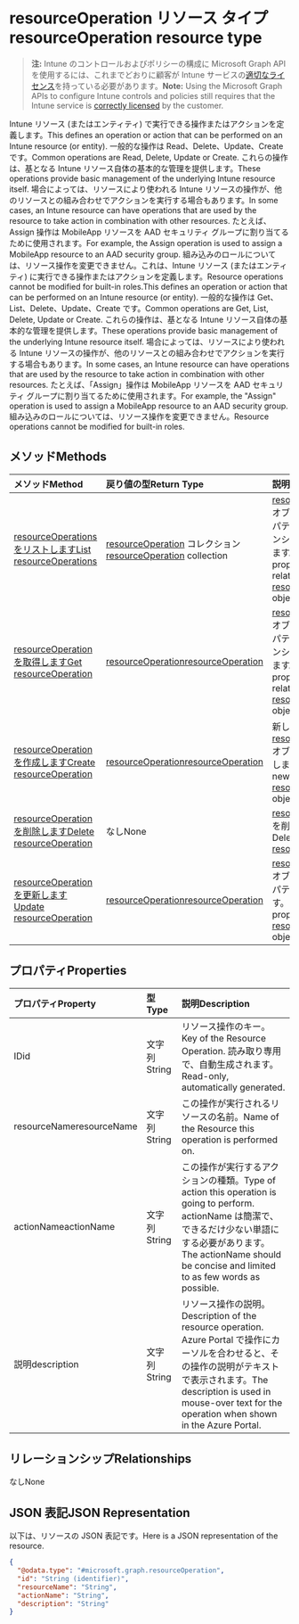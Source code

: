 # <a name="resourceoperation-resource-type"></a><span data-ttu-id="de0fc-101">resourceOperation リソース タイプ</span><span class="sxs-lookup"><span data-stu-id="de0fc-101">resourceOperation resource type</span></span>

> <span data-ttu-id="de0fc-102">**注:** Intune のコントロールおよびポリシーの構成に Microsoft Graph API を使用するには、これまでどおりに顧客が Intune サービスの[適切なライセンス](https://go.microsoft.com/fwlink/?linkid=839381)を持っている必要があります。</span><span class="sxs-lookup"><span data-stu-id="de0fc-102">**Note:** Using the Microsoft Graph APIs to configure Intune controls and policies still requires that the Intune service is [correctly licensed](https://go.microsoft.com/fwlink/?linkid=839381) by the customer.</span></span>

<span data-ttu-id="de0fc-103">Intune リソース (またはエンティティ) で実行できる操作またはアクションを定義します。</span><span class="sxs-lookup"><span data-stu-id="de0fc-103">This defines an operation or action that can be performed on an Intune resource (or entity).</span></span>  <span data-ttu-id="de0fc-104">一般的な操作は Read、Delete、Update、Create です。</span><span class="sxs-lookup"><span data-stu-id="de0fc-104">Common operations are Read, Delete, Update or Create.</span></span>  <span data-ttu-id="de0fc-105">これらの操作は、基となる Intune リソース自体の基本的な管理を提供します。</span><span class="sxs-lookup"><span data-stu-id="de0fc-105">These operations provide basic management of the underlying Intune resource itself.</span></span>  <span data-ttu-id="de0fc-106">場合によっては、リソースにより使われる Intune リソースの操作が、他のリソースとの組み合わせでアクションを実行する場合もあります。</span><span class="sxs-lookup"><span data-stu-id="de0fc-106">In some cases, an Intune resource can have operations that are used by the resource to take action in combination with other resources.</span></span>  <span data-ttu-id="de0fc-107">たとえば、Assign 操作は MobileApp リソースを AAD セキュリティ グループに割り当てるために使用されます。</span><span class="sxs-lookup"><span data-stu-id="de0fc-107">For example, the Assign operation is used to assign a MobileApp resource to an AAD security group.</span></span>  <span data-ttu-id="de0fc-108">組み込みのロールについては、リソース操作を変更できません。これは、Intune リソース (またはエンティティ) に実行できる操作またはアクションを定義します。</span><span class="sxs-lookup"><span data-stu-id="de0fc-108">Resource operations cannot be modified for built-in roles.This defines an operation or action that can be performed on an Intune resource (or entity).</span></span>  <span data-ttu-id="de0fc-109">一般的な操作は Get、List、Delete、Update、Create です。</span><span class="sxs-lookup"><span data-stu-id="de0fc-109">Common operations are Get, List, Delete, Update or Create.</span></span>  <span data-ttu-id="de0fc-110">これらの操作は、基となる Intune リソース自体の基本的な管理を提供します。</span><span class="sxs-lookup"><span data-stu-id="de0fc-110">These operations provide basic management of the underlying Intune resource itself.</span></span>  <span data-ttu-id="de0fc-111">場合によっては、リソースにより使われる Intune リソースの操作が、他のリソースとの組み合わせでアクションを実行する場合もあります。</span><span class="sxs-lookup"><span data-stu-id="de0fc-111">In some cases, an Intune resource can have operations that are used by the resource to take action in combination with other resources.</span></span>  <span data-ttu-id="de0fc-112">たとえば、「Assign」操作は MobileApp リソースを AAD セキュリティ グループに割り当てるために使用されます。</span><span class="sxs-lookup"><span data-stu-id="de0fc-112">For example, the "Assign" operation is used to assign a MobileApp resource to an AAD security group.</span></span>  <span data-ttu-id="de0fc-113">組み込みのロールについては、リソース操作を変更できません。</span><span class="sxs-lookup"><span data-stu-id="de0fc-113">Resource operations cannot be modified for built-in roles.</span></span>
## <a name="methods"></a><span data-ttu-id="de0fc-114">メソッド</span><span class="sxs-lookup"><span data-stu-id="de0fc-114">Methods</span></span>
|<span data-ttu-id="de0fc-115">メソッド</span><span class="sxs-lookup"><span data-stu-id="de0fc-115">Method</span></span>|<span data-ttu-id="de0fc-116">戻り値の型</span><span class="sxs-lookup"><span data-stu-id="de0fc-116">Return Type</span></span>|<span data-ttu-id="de0fc-117">説明</span><span class="sxs-lookup"><span data-stu-id="de0fc-117">Description</span></span>|
|:---|:---|:---|
|[<span data-ttu-id="de0fc-118">resourceOperationsをリストします</span><span class="sxs-lookup"><span data-stu-id="de0fc-118">List resourceOperations</span></span>](../api/intune_rbac_resourceoperation_list.md)|<span data-ttu-id="de0fc-119">[resourceOperation](../resources/intune_rbac_resourceoperation.md) コレクション</span><span class="sxs-lookup"><span data-stu-id="de0fc-119">[resourceOperation](../resources/intune_rbac_resourceoperation.md) collection</span></span>|<span data-ttu-id="de0fc-120">[resourceOperation](../resources/intune_rbac_resourceoperation.md) オブジェクトのプロパティとリレーションシップをリストします。</span><span class="sxs-lookup"><span data-stu-id="de0fc-120">List properties and relationships of the [resourceOperation](../resources/intune_rbac_resourceoperation.md) objects.</span></span>|
|[<span data-ttu-id="de0fc-121">resourceOperationを取得します</span><span class="sxs-lookup"><span data-stu-id="de0fc-121">Get resourceOperation</span></span>](../api/intune_rbac_resourceoperation_get.md)|[<span data-ttu-id="de0fc-122">resourceOperation</span><span class="sxs-lookup"><span data-stu-id="de0fc-122">resourceOperation</span></span>](../resources/intune_rbac_resourceoperation.md)|<span data-ttu-id="de0fc-123">[resourceOperation](../resources/intune_rbac_resourceoperation.md) オブジェクトのプロパティとリレーションシップを読み取ります。</span><span class="sxs-lookup"><span data-stu-id="de0fc-123">Read properties and relationships of the [resourceOperation](../resources/intune_rbac_resourceoperation.md) object.</span></span>|
|[<span data-ttu-id="de0fc-124">resourceOperationを作成します</span><span class="sxs-lookup"><span data-stu-id="de0fc-124">Create resourceOperation</span></span>](../api/intune_rbac_resourceoperation_create.md)|[<span data-ttu-id="de0fc-125">resourceOperation</span><span class="sxs-lookup"><span data-stu-id="de0fc-125">resourceOperation</span></span>](../resources/intune_rbac_resourceoperation.md)|<span data-ttu-id="de0fc-126">新しい [resourceOperation](../resources/intune_rbac_resourceoperation.md) オブジェクトを作成します。</span><span class="sxs-lookup"><span data-stu-id="de0fc-126">Create a new [resourceOperation](../resources/intune_rbac_resourceoperation.md) object.</span></span>|
|[<span data-ttu-id="de0fc-127">resourceOperationを削除します</span><span class="sxs-lookup"><span data-stu-id="de0fc-127">Delete resourceOperation</span></span>](../api/intune_rbac_resourceoperation_delete.md)|<span data-ttu-id="de0fc-128">なし</span><span class="sxs-lookup"><span data-stu-id="de0fc-128">None</span></span>|<span data-ttu-id="de0fc-129">[resourceOperation](../resources/intune_rbac_resourceoperation.md) を削除します。</span><span class="sxs-lookup"><span data-stu-id="de0fc-129">Deletes a [resourceOperation](../resources/intune_rbac_resourceoperation.md).</span></span>|
|[<span data-ttu-id="de0fc-130">resourceOperationを更新します</span><span class="sxs-lookup"><span data-stu-id="de0fc-130">Update resourceOperation</span></span>](../api/intune_rbac_resourceoperation_update.md)|[<span data-ttu-id="de0fc-131">resourceOperation</span><span class="sxs-lookup"><span data-stu-id="de0fc-131">resourceOperation</span></span>](../resources/intune_rbac_resourceoperation.md)|<span data-ttu-id="de0fc-132">[resourceOperation](../resources/intune_rbac_resourceoperation.md) オブジェクトのプロパティを更新します。</span><span class="sxs-lookup"><span data-stu-id="de0fc-132">Update the properties of a [resourceOperation](../resources/intune_rbac_resourceoperation.md) object.</span></span>|

## <a name="properties"></a><span data-ttu-id="de0fc-133">プロパティ</span><span class="sxs-lookup"><span data-stu-id="de0fc-133">Properties</span></span>
|<span data-ttu-id="de0fc-134">プロパティ</span><span class="sxs-lookup"><span data-stu-id="de0fc-134">Property</span></span>|<span data-ttu-id="de0fc-135">型</span><span class="sxs-lookup"><span data-stu-id="de0fc-135">Type</span></span>|<span data-ttu-id="de0fc-136">説明</span><span class="sxs-lookup"><span data-stu-id="de0fc-136">Description</span></span>|
|:---|:---|:---|
|<span data-ttu-id="de0fc-137">ID</span><span class="sxs-lookup"><span data-stu-id="de0fc-137">id</span></span>|<span data-ttu-id="de0fc-138">文字列</span><span class="sxs-lookup"><span data-stu-id="de0fc-138">String</span></span>|<span data-ttu-id="de0fc-139">リソース操作のキー。</span><span class="sxs-lookup"><span data-stu-id="de0fc-139">Key of the Resource Operation.</span></span> <span data-ttu-id="de0fc-140">読み取り専用で、自動生成されます。</span><span class="sxs-lookup"><span data-stu-id="de0fc-140">Read-only, automatically generated.</span></span>|
|<span data-ttu-id="de0fc-141">resourceName</span><span class="sxs-lookup"><span data-stu-id="de0fc-141">resourceName</span></span>|<span data-ttu-id="de0fc-142">文字列</span><span class="sxs-lookup"><span data-stu-id="de0fc-142">String</span></span>|<span data-ttu-id="de0fc-143">この操作が実行されるリソースの名前。</span><span class="sxs-lookup"><span data-stu-id="de0fc-143">Name of the Resource this operation is performed on.</span></span>|
|<span data-ttu-id="de0fc-144">actionName</span><span class="sxs-lookup"><span data-stu-id="de0fc-144">actionName</span></span>|<span data-ttu-id="de0fc-145">文字列</span><span class="sxs-lookup"><span data-stu-id="de0fc-145">String</span></span>|<span data-ttu-id="de0fc-146">この操作が実行するアクションの種類。</span><span class="sxs-lookup"><span data-stu-id="de0fc-146">Type of action this operation is going to perform.</span></span> <span data-ttu-id="de0fc-147">actionName は簡潔で、できるだけ少ない単語にする必要があります。</span><span class="sxs-lookup"><span data-stu-id="de0fc-147">The actionName should be concise and limited to as few words as possible.</span></span>|
|<span data-ttu-id="de0fc-148">説明</span><span class="sxs-lookup"><span data-stu-id="de0fc-148">description</span></span>|<span data-ttu-id="de0fc-149">文字列</span><span class="sxs-lookup"><span data-stu-id="de0fc-149">String</span></span>|<span data-ttu-id="de0fc-150">リソース操作の説明。</span><span class="sxs-lookup"><span data-stu-id="de0fc-150">Description of the resource operation.</span></span> <span data-ttu-id="de0fc-151">Azure Portal で操作にカーソルを合わせると、その操作の説明がテキストで表示されます。</span><span class="sxs-lookup"><span data-stu-id="de0fc-151">The description is used in mouse-over text for the operation when shown in the Azure Portal.</span></span>|

## <a name="relationships"></a><span data-ttu-id="de0fc-152">リレーションシップ</span><span class="sxs-lookup"><span data-stu-id="de0fc-152">Relationships</span></span>
<span data-ttu-id="de0fc-153">なし</span><span class="sxs-lookup"><span data-stu-id="de0fc-153">None</span></span>
## <a name="json-representation"></a><span data-ttu-id="de0fc-154">JSON 表記</span><span class="sxs-lookup"><span data-stu-id="de0fc-154">JSON Representation</span></span>
<span data-ttu-id="de0fc-155">以下は、リソースの JSON 表記です。</span><span class="sxs-lookup"><span data-stu-id="de0fc-155">Here is a JSON representation of the resource.</span></span>
<!--{
  "blockType": "resource",
  "baseType": "microsoft.graph.entity",
  "keyProperty": "id",
  "@odata.type": "microsoft.graph.resourceOperation"
}-->
``` json
{
  "@odata.type": "#microsoft.graph.resourceOperation",
  "id": "String (identifier)",
  "resourceName": "String",
  "actionName": "String",
  "description": "String"
}
```








